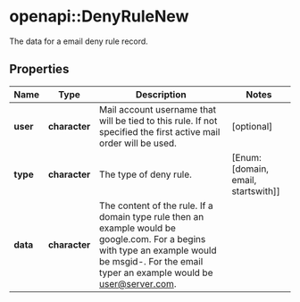 # openapi::DenyRuleNew

The data for a email deny rule record.

## Properties
Name | Type | Description | Notes
------------ | ------------- | ------------- | -------------
**user** | **character** | Mail account username that will be tied to this rule.  If not specified the first active mail order will be used. | [optional] 
**type** | **character** | The type of deny rule. | [Enum: [domain, email, startswith]] 
**data** | **character** | The content of the rule.  If a domain type rule then an example would be google.com. For a begins with type an example would be msgid-.  For the email typer an example would be user@server.com. | 


